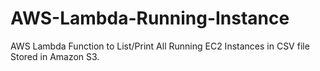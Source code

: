 # AWS-Lambda-Running-Instance
AWS Lambda Function to List/Print All Running EC2 Instances in CSV file Stored in Amazon S3.
